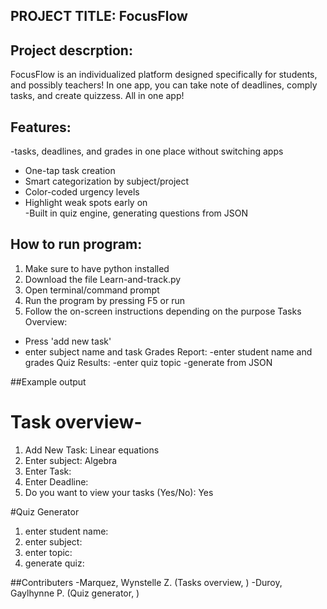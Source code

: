 ## PROJECT TITLE: FocusFlow
## Project descrption:
FocusFlow is an individualized platform designed specifically for students, and possibly teachers! 
In one app, you can take note of deadlines, comply tasks, and create quizzess. All in one app!

## Features:
-tasks, deadlines, and grades in one place without switching apps
-	One-tap task creation
-	Smart categorization by subject/project
-	Color-coded urgency levels
 -	Highlight weak spots early on  
-Built in quiz engine, generating questions from JSON


## How to run program:
1. Make sure to have python installed
2. Download the file Learn-and-track.py
3. Open terminal/command prompt
4. Run the program by pressing F5 or run
5. Follow the on-screen instructions depending on the purpose
Tasks Overview:
-	Press 'add new task'
-	enter subject name and task
Grades Report:
-enter student name and grades
Quiz Results:
-enter quiz topic
-generate from JSON

##Example output
# Task overview-
1. Add New Task: Linear equations
2. Enter subject: Algebra
3. Enter Task: 
4. Enter Deadline:
5. Do you want to view your tasks (Yes/No): Yes

#Quiz Generator
 1. enter student name:
 2.  enter subject:
 3. enter topic:
 4. generate quiz:

##Contributers
-Marquez, Wynstelle Z. (Tasks overview, )
-Duroy, Gaylhynne P. (Quiz generator, )


